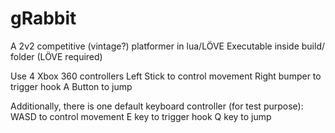 gRabbit
=======

A 2v2 competitive (vintage?) platformer in lua/LÖVE
Executable inside build/ folder (LÖVE required)

Use 4 Xbox 360 controllers
Left Stick to control movement
Right bumper to trigger hook
A Button to jump


Additionally, there is one default keyboard controller (for test purpose):
WASD to control movement
E key to trigger hook
Q key to jump
